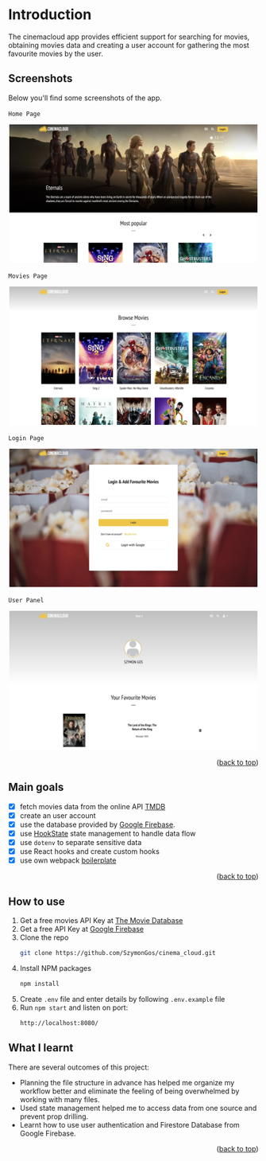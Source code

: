 <div id="top"></div>

# Introduction

The cinemacloud app provides efficient support for searching for movies, obtaining movies data and creating a user account for gathering the most favourite movies by the user.


## Screenshots 
Below you'll find some screenshots of the app.

`Home Page`
<p align='center'>
    <img src='public/promo-imgs/home.jpg' width='500'>
</p>

`Movies Page`
<p align='center'>
    <img src='public/promo-imgs/movies.jpg' width='500'>
</p>

`Login Page`
<p align='center'>
    <img src='public/promo-imgs/login.jpg' width='500'>
</p>

`User Panel`
<p align='center'>
    <img src='public/promo-imgs/userPanel.jpg' width='500'>
</p>

<p align="right">(<a href="#top">back to top</a>)</p>

## Main goals

- [x] fetch movies data from the online API [TMDB](https://www.themoviedb.org/)
- [x] create an user account
- [x] use the database provided by [Google Firebase](https://firebase.google.com/).
- [x] use [HookState](https://hookstate.js.org/) state management to handle data flow
- [x] use `dotenv` to separate sensitive data
- [x] use React hooks and create custom hooks
- [x] use own webpack [boilerplate](https://github.com/SzymonGos/react_webpack_babel_sass)

<p align="right">(<a href="#top">back to top</a>)</p>

## How to use

1. Get a free movies API Key at [The Movie Database](https://www.themoviedb.org/)
1. Get a free API Key at [Google Firebase](https://firebase.google.com/)
3. Clone the repo
   ```sh
   git clone https://github.com/SzymonGos/cinema_cloud.git
   ```
4. Install NPM packages
   ```sh
   npm install
   ```
5. Create `.env` file and enter details by following `.env.example` file
6. Run `npm start` and listen on port: 
   ```sh
   http://localhost:8080/
   ```

## What I learnt

There are several outcomes of this project:

* Planning the file structure in advance has helped me organize my workflow better and eliminate the feeling of being overwhelmed by working with many files.
* Used state management helped me to access data from one source and prevent prop drilling.
* Learnt how to use user authentication and Firestore Database from Google Firebase. 

<p align="right">(<a href="#top">back to top</a>)</p>
